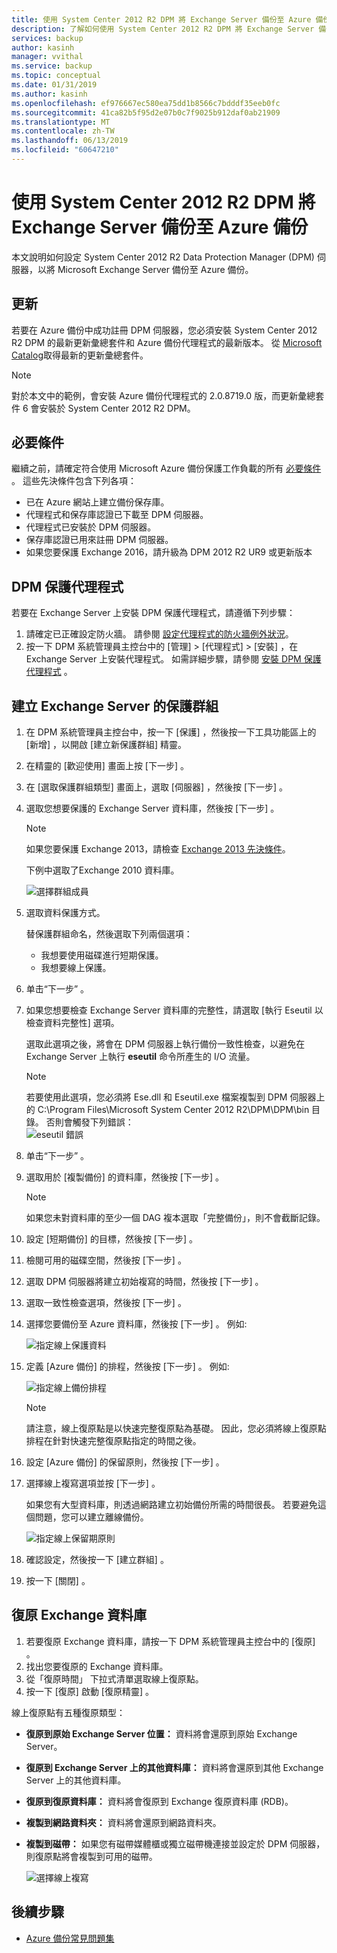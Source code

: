 ```yaml
---
title: 使用 System Center 2012 R2 DPM 將 Exchange Server 備份至 Azure 備份
description: 了解如何使用 System Center 2012 R2 DPM 將 Exchange Server 備份至 Azure 備份
services: backup
author: kasinh
manager: vvithal
ms.service: backup
ms.topic: conceptual
ms.date: 01/31/2019
ms.author: kasinh
ms.openlocfilehash: ef976667ec580ea75dd1b8566c7bdddf35eeb0fc
ms.sourcegitcommit: 41ca82b5f95d2e07b0c7f9025b912daf0ab21909
ms.translationtype: MT
ms.contentlocale: zh-TW
ms.lasthandoff: 06/13/2019
ms.locfileid: "60647210"
---
```

# <a name="back-up-an-exchange-server-to-azure-backup-with-system-center-2012-r2-dpm"></a>使用 System Center 2012 R2 DPM 將 Exchange Server 備份至 Azure 備份
本文說明如何設定 System Center 2012 R2 Data Protection Manager (DPM) 伺服器，以將 Microsoft Exchange Server 備份至 Azure 備份。  

## <a name="updates"></a>更新
若要在 Azure 備份中成功註冊 DPM 伺服器，您必須安裝 System Center 2012 R2 DPM 的最新更新彙總套件和 Azure 備份代理程式的最新版本。 從 [Microsoft Catalog](https://catalog.update.microsoft.com/v7/site/Search.aspx?q=System%20Center%202012%20R2%20Data%20protection%20manager)取得最新的更新彙總套件。

> [!NOTE]
> 對於本文中的範例，會安裝 Azure 備份代理程式的 2.0.8719.0 版，而更新彙總套件 6 會安裝於 System Center 2012 R2 DPM。
>
>

## <a name="prerequisites"></a>必要條件
繼續之前，請確定符合使用 Microsoft Azure 備份保護工作負載的所有 [必要條件](backup-azure-dpm-introduction.md#prerequisites-and-limitations) 。 這些先決條件包含下列各項：

* 已在 Azure 網站上建立備份保存庫。
* 代理程式和保存庫認證已下載至 DPM 伺服器。
* 代理程式已安裝於 DPM 伺服器。
* 保存庫認證已用來註冊 DPM 伺服器。
* 如果您要保護 Exchange 2016，請升級為 DPM 2012 R2 UR9 或更新版本

## <a name="dpm-protection-agent"></a>DPM 保護代理程式
若要在 Exchange Server 上安裝 DPM 保護代理程式，請遵循下列步驟：

1. 請確定已正確設定防火牆。 請參閱 [設定代理程式的防火牆例外狀況](https://technet.microsoft.com/library/Hh758204.aspx)。
2. 按一下 DPM 系統管理員主控台中的 [管理] > [代理程式] > [安裝]  ，在 Exchange Server 上安裝代理程式。 如需詳細步驟，請參閱 [安裝 DPM 保護代理程式](https://technet.microsoft.com/library/hh758186.aspx?f=255&MSPPError=-2147217396) 。

## <a name="create-a-protection-group-for-the-exchange-server"></a>建立 Exchange Server 的保護群組
1. 在 DPM 系統管理員主控台中，按一下 [保護]  ，然後按一下工具功能區上的 [新增]  ，以開啟 [建立新保護群組]  精靈。
2. 在精靈的 [歡迎使用]  畫面上按 [下一步]  。
3. 在 [選取保護群組類型]  畫面上，選取 [伺服器]  ，然後按 [下一步]  。
4. 選取您想要保護的 Exchange Server 資料庫，然後按 [下一步]  。

   > [!NOTE]
   > 如果您要保護 Exchange 2013，請檢查 [Exchange 2013 先決條件](https://technet.microsoft.com/library/dn751029.aspx)。
   >
   >

    下例中選取了Exchange 2010 資料庫。

    ![選擇群組成員](./media/backup-azure-backup-exchange-server/select-group-members.png)
5. 選取資料保護方式。

    替保護群組命名，然後選取下列兩個選項：

   * 我想要使用磁碟進行短期保護。
   * 我想要線上保護。
6. 单击“下一步”  。
7. 如果您想要檢查 Exchange Server 資料庫的完整性，請選取 [執行 Eseutil 以檢查資料完整性]  選項。

    選取此選項之後，將會在 DPM 伺服器上執行備份一致性檢查，以避免在 Exchange Server 上執行 **eseutil** 命令所產生的 I/O 流量。

   > [!NOTE]
   > 若要使用此選項，您必須將 Ese.dll 和 Eseutil.exe 檔案複製到 DPM 伺服器上的 C:\Program Files\Microsoft System Center 2012 R2\DPM\DPM\bin 目錄。 否則會觸發下列錯誤：  
   > ![eseutil 錯誤](./media/backup-azure-backup-exchange-server/eseutil-error.png)
   >
   >
8. 单击“下一步”  。
9. 選取用於 [複製備份]  的資料庫，然後按 [下一步]  。

   > [!NOTE]
   > 如果您未對資料庫的至少一個 DAG 複本選取「完整備份」，則不會截斷記錄。
   >
   >
10. 設定 [短期備份]  的目標，然後按 [下一步]  。
11. 檢閱可用的磁碟空間，然後按 [下一步]  。
12. 選取 DPM 伺服器將建立初始複寫的時間，然後按 [下一步]  。
13. 選取一致性檢查選項，然後按 [下一步]  。
14. 選擇您要備份至 Azure 資料庫，然後按 [下一步]  。 例如:

    ![指定線上保護資料](./media/backup-azure-backup-exchange-server/specify-online-protection-data.png)
15. 定義 [Azure 備份]  的排程，然後按 [下一步]  。 例如:

    ![指定線上備份排程](./media/backup-azure-backup-exchange-server/specify-online-backup-schedule.png)

    > [!NOTE]
    > 請注意，線上復原點是以快速完整復原點為基礎。 因此，您必須將線上復原點排程在針對快速完整復原點指定的時間之後。
    >
    >
16. 設定 [Azure 備份]  的保留原則，然後按 [下一步]  。
17. 選擇線上複寫選項並按 [下一步]  。

    如果您有大型資料庫，則透過網路建立初始備份所需的時間很長。 若要避免這個問題，您可以建立離線備份。  

    ![指定線上保留期原則](./media/backup-azure-backup-exchange-server/specify-online-retention-policy.png)
18. 確認設定，然後按一下 [建立群組]  。
19. 按一下 [關閉]  。

## <a name="recover-the-exchange-database"></a>復原 Exchange 資料庫
1. 若要復原 Exchange 資料庫，請按一下 DPM 系統管理員主控台中的 [復原]  。
2. 找出您要復原的 Exchange 資料庫。
3. 從「復原時間」  下拉式清單選取線上復原點。
4. 按一下 [復原]  啟動 [復原精靈]  。

線上復原點有五種復原類型：

* **復原到原始 Exchange Server 位置：** 資料將會還原到原始 Exchange Server。
* **復原到 Exchange Server 上的其他資料庫：** 資料將會還原到其他 Exchange Server 上的其他資料庫。
* **復原到復原資料庫：** 資料將會復原到 Exchange 復原資料庫 (RDB)。
* **複製到網路資料夾：** 資料將會還原到網路資料夾。
* **複製到磁帶：** 如果您有磁帶媒體櫃或獨立磁帶機連接並設定於 DPM 伺服器，則復原點將會複製到可用的磁帶。

    ![選擇線上複寫](./media/backup-azure-backup-exchange-server/choose-online-replication.png)

## <a name="next-steps"></a>後續步驟
* [Azure 備份常見問題集](backup-azure-backup-faq.md)
